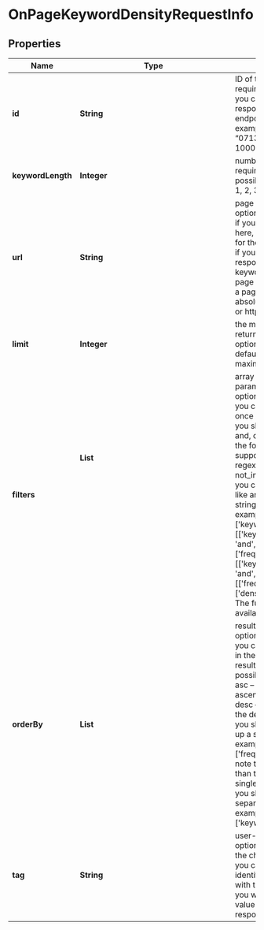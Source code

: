 # OnPageKeywordDensityRequestInfo


## Properties

| Name | Type | Description | Notes |
|------------ | ------------- | ------------- | -------------|
**id** | **String** | ID of the task<br>required field<br>you can get this ID in the response of the Task POST endpoint<br>example:<br>“07131248-1535-0216-1000-17384017ad04” |[optional]|
**keywordLength** | **Integer** | number of words for a keyword<br>required field<br>possible values:<br>1, 2, 3, 4, 5 |[optional]|
**url** | **String** | page URL<br>optional field<br>if you do not specify a page here, the results will be provided for the whole website<br>if you use this field, the API response will contain only keywords from the specified page<br>a page should be specified with absolute URL (including http:// or https://) |[optional]|
**limit** | **Integer** | the maximum number of returned keywords<br>optional field<br>default value: 100<br>maximum value: 1000 |[optional]|
**filters** | **List<Object>** | array of results filtering parameters<br>optional field<br>you can add several filters at once (8 filters maximum)<br>you should set a logical operator and, or between the conditions<br>the following operators are supported:<br>regex, not_regex, =, <>, in, not_in, like, not_like<br>you can use the % operator with like and not_like to match any string of zero or more characters<br>example:<br>['keyword','=','%seo%']<br>[['keyword','=','%seo%'],<br>'and',<br>['frequency','<','6']]<br>[['keyword','not_like','%seo%'],<br>'and',<br>[['frequency','>','6'],'or',['density','>','0.02']]]<br>The full list of possible filters is available by this link. |[optional]|
**orderBy** | **List<String>** | results sorting rules<br>optional field<br>you can use the same values as in the filters array to sort the results<br>possible sorting types:<br>asc – results will be sorted in the ascending order<br>desc – results will be sorted in the descending order<br>you should use a comma to set up a sorting type<br>example:<br>['frequency,desc']<br>note that you can set no more than three sorting rules in a single request<br>you should use a comma to separate several sorting rules<br>example:<br>['keyword,asc','frequency,desc'] |[optional]|
**tag** | **String** | user-defined task identifier<br>optional field<br>the character limit is 255<br>you can use this parameter to identify the task and match it with the result<br>you will find the specified tag value in the data object of the response |[optional]|